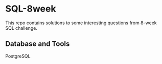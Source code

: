# SQL-8week
This repo contains solutions to some interesting questions from 8-week SQL challenge.
## Database and Tools
PostgreSQL
